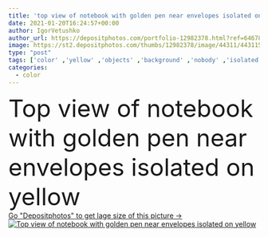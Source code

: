 ```yaml
---
title: 'top view of notebook with golden pen near envelopes isolated on yellow'
date: 2021-01-20T16:24:57+00:00
author: IgorVetushko
author_url: https://depositphotos.com/portfolio-12982378.html?ref=64678756
image: https://st2.depositphotos.com/thumbs/12982378/image/44311/443115732/api_thumb_450.jpg?forcejpeg=true
type: "post"
tags: ['color' ,'yellow' ,'objects' ,'background' ,'nobody' ,'isolated' ,'simplicity' ,'golden' ,'backdrop' ,'blank' ,'message' ,'notebook' ,'pen' ,'simple' ,'invitation' ,'letters' ,'stationery' ,'mail' ,'post' ,'papers' ,'correspondence' ,'postal' ,'postage' ,'minimal' ,'envelopes' ,'minimalistic' ,'copy space' ,'Studio Shot' ,'top view' ,'no people' ,'Copy Book' ,'Mock Up' ]
categories: 
  - color
---
```

<div aling="center">
            <font size="60"> Top view of notebook with golden pen near envelopes isolated on yellow</font>   
</div>
<div>
    <a href='https://st2.depositphotos.com/thumbs/12982378/image/44311/443115732/api_thumb_450.jpg?forcejpeg=true?ref=64678756' target=_blank > Go "Depositphotos" to get lage size of this picture ->
        <img href='https://st2.depositphotos.com/thumbs/12982378/image/44311/443115732/api_thumb_450.jpg?forcejpeg=true?ref=64678756' src='https://st2.depositphotos.com/12982378/44311/i/950/depositphotos_443115732-stock-photo-top-view-notebook-golden-pen.jpg?forcejpeg=true' alt='Top view of notebook with golden pen near envelopes isolated on yellow' >
    </a>
</div>
